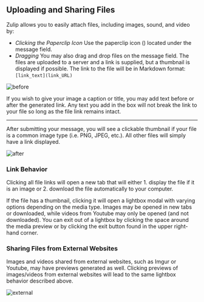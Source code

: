 ## Uploading and Sharing Files

Zulip allows you to easily attach files, including images, sound, and video by:

- *Clicking the Paperclip Icon* Use the paperclip icon
  (<i class="icon-vector-paper-clip"></i>) located under the
  message field.
- *Dragging* You may also drag and drop files on the message
  field. The files are uploaded to a server and a link is supplied,
  but a thumbnail is displayed if possible. The link to the file will
  be in Markdown format: `[link_text](link_URL)`

![before](/static/images/help/file_upload_before.png)

If you wish to give your image a caption or title, you may add text
before or after the generated link. Any text you add in the box will
not break the link to your file so long as the file link remains
intact.

---

After submitting your message, you will see a clickable thumbnail if
your file is a common image type (i.e. PNG, JPEG, etc.). All other
files will simply have a link displayed.

![after](/static/images/help/file_upload_after_image_preview.png)

### Link Behavior

Clicking all file links will open a new tab that will
either 1. display the file if it is an image or 2. download the file
automatically to your computer.

If the file has a thumbnail, clicking it will open a lightbox modal
with varying options depending on the media type. Images may be opened
in new tabs or downloaded, while videos from Youtube may only be
opened (and not downloaded). You can exit out of a lightbox by
clicking the space around the media preview or by clicking the exit
button found in the upper right-hand corner.


### Sharing Files from External Websites

Images and videos shared from external websites, such as Imgur or
Youtube, may have previews generated as well. Clicking previews of
images/videos from external websites will lead to the same lightbox
behavior described above.

![external](/static/images/help/file_share_imgur_preview.png)

